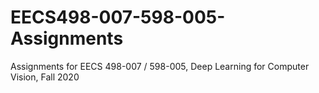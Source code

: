 # EECS498-007-598-005-Assignments
Assignments for EECS 498-007 / 598-005, Deep Learning for Computer Vision, Fall 2020
>
